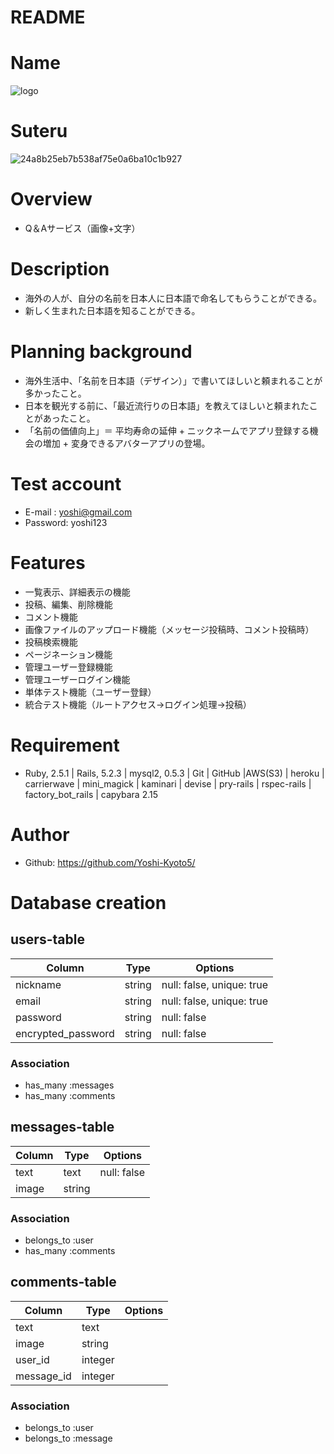 # README

# Name  
![logo](https://user-images.githubusercontent.com/61217608/79215713-f3400d00-7e86-11ea-9662-73eb5761ab9f.png)

# Suteru
![24a8b25eb7b538af75e0a6ba10c1b927](https://user-images.githubusercontent.com/61217608/79213718-9a6f7500-7e84-11ea-909e-965f5aeaf945.jpg)

# Overview  
- Q＆Aサービス（画像+文字）

# Description 
- 海外の人が、自分の名前を日本人に日本語で命名してもらうことができる。
- 新しく生まれた日本語を知ることができる。

# Planning background
- 海外生活中、「名前を日本語（デザイン）」で書いてほしいと頼まれることが多かったこと。
- 日本を観光する前に、「最近流行りの日本語」を教えてほしいと頼まれたことがあったこと。
- 「名前の価値向上」＝ 平均寿命の延伸 + ニックネームでアプリ登録する機会の増加 + 変身できるアバターアプリの登場。

# Test account  
- E-mail  : yoshi@gmail.com 
- Password: yoshi123

# Features
- 一覧表示、詳細表示の機能
- 投稿、編集、削除機能
- コメント機能
- 画像ファイルのアップロード機能（メッセージ投稿時、コメント投稿時）
- 投稿検索機能
- ページネーション機能
- 管理ユーザー登録機能
- 管理ユーザーログイン機能
- 単体テスト機能（ユーザー登録）
- 統合テスト機能（ルートアクセス→ログイン処理→投稿）

# Requirement
- Ruby, 2.5.1 | Rails, 5.2.3 | mysql2, 0.5.3 | Git | GitHub |AWS(S3) | heroku | carrierwave |
 mini_magick | kaminari | devise | pry-rails | rspec-rails | factory_bot_rails | capybara 2.15

# Author  
- Github: https://github.com/Yoshi-Kyoto5/

# Database creation 
## users-table  
|Column|Type|Options|
|------|----|-------|
|nickname|string|null: false, unique: true|
|email|string|null: false, unique: true|
|password|string|null: false|
|encrypted_password|string|null: false|
### Association 
- has_many  :messages
- has_many  :comments

## messages-table 
|Column|Type|Options|
|------|----|-------|
|text|text|null: false|
|image|string|
### Association 
- belongs_to :user
- has_many   :comments

## comments-table 
|Column|Type|Options|
|------|----|-------|
|text|text|
|image|string|
|user_id|integer|
|message_id|integer|
### Association 
- belongs_to :user
- belongs_to :message